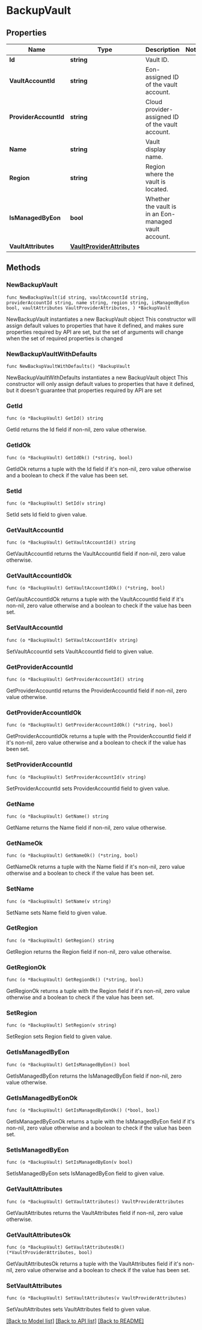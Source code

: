 # BackupVault

## Properties

Name | Type | Description | Notes
------------ | ------------- | ------------- | -------------
**Id** | **string** | Vault ID. | 
**VaultAccountId** | **string** | Eon-assigned ID of the vault account. | 
**ProviderAccountId** | **string** | Cloud provider-assigned ID of the vault account. | 
**Name** | **string** | Vault display name. | 
**Region** | **string** | Region where the vault is located. | 
**IsManagedByEon** | **bool** | Whether the vault is in an Eon-managed vault account. | 
**VaultAttributes** | [**VaultProviderAttributes**](VaultProviderAttributes.md) |  | 

## Methods

### NewBackupVault

`func NewBackupVault(id string, vaultAccountId string, providerAccountId string, name string, region string, isManagedByEon bool, vaultAttributes VaultProviderAttributes, ) *BackupVault`

NewBackupVault instantiates a new BackupVault object
This constructor will assign default values to properties that have it defined,
and makes sure properties required by API are set, but the set of arguments
will change when the set of required properties is changed

### NewBackupVaultWithDefaults

`func NewBackupVaultWithDefaults() *BackupVault`

NewBackupVaultWithDefaults instantiates a new BackupVault object
This constructor will only assign default values to properties that have it defined,
but it doesn't guarantee that properties required by API are set

### GetId

`func (o *BackupVault) GetId() string`

GetId returns the Id field if non-nil, zero value otherwise.

### GetIdOk

`func (o *BackupVault) GetIdOk() (*string, bool)`

GetIdOk returns a tuple with the Id field if it's non-nil, zero value otherwise
and a boolean to check if the value has been set.

### SetId

`func (o *BackupVault) SetId(v string)`

SetId sets Id field to given value.


### GetVaultAccountId

`func (o *BackupVault) GetVaultAccountId() string`

GetVaultAccountId returns the VaultAccountId field if non-nil, zero value otherwise.

### GetVaultAccountIdOk

`func (o *BackupVault) GetVaultAccountIdOk() (*string, bool)`

GetVaultAccountIdOk returns a tuple with the VaultAccountId field if it's non-nil, zero value otherwise
and a boolean to check if the value has been set.

### SetVaultAccountId

`func (o *BackupVault) SetVaultAccountId(v string)`

SetVaultAccountId sets VaultAccountId field to given value.


### GetProviderAccountId

`func (o *BackupVault) GetProviderAccountId() string`

GetProviderAccountId returns the ProviderAccountId field if non-nil, zero value otherwise.

### GetProviderAccountIdOk

`func (o *BackupVault) GetProviderAccountIdOk() (*string, bool)`

GetProviderAccountIdOk returns a tuple with the ProviderAccountId field if it's non-nil, zero value otherwise
and a boolean to check if the value has been set.

### SetProviderAccountId

`func (o *BackupVault) SetProviderAccountId(v string)`

SetProviderAccountId sets ProviderAccountId field to given value.


### GetName

`func (o *BackupVault) GetName() string`

GetName returns the Name field if non-nil, zero value otherwise.

### GetNameOk

`func (o *BackupVault) GetNameOk() (*string, bool)`

GetNameOk returns a tuple with the Name field if it's non-nil, zero value otherwise
and a boolean to check if the value has been set.

### SetName

`func (o *BackupVault) SetName(v string)`

SetName sets Name field to given value.


### GetRegion

`func (o *BackupVault) GetRegion() string`

GetRegion returns the Region field if non-nil, zero value otherwise.

### GetRegionOk

`func (o *BackupVault) GetRegionOk() (*string, bool)`

GetRegionOk returns a tuple with the Region field if it's non-nil, zero value otherwise
and a boolean to check if the value has been set.

### SetRegion

`func (o *BackupVault) SetRegion(v string)`

SetRegion sets Region field to given value.


### GetIsManagedByEon

`func (o *BackupVault) GetIsManagedByEon() bool`

GetIsManagedByEon returns the IsManagedByEon field if non-nil, zero value otherwise.

### GetIsManagedByEonOk

`func (o *BackupVault) GetIsManagedByEonOk() (*bool, bool)`

GetIsManagedByEonOk returns a tuple with the IsManagedByEon field if it's non-nil, zero value otherwise
and a boolean to check if the value has been set.

### SetIsManagedByEon

`func (o *BackupVault) SetIsManagedByEon(v bool)`

SetIsManagedByEon sets IsManagedByEon field to given value.


### GetVaultAttributes

`func (o *BackupVault) GetVaultAttributes() VaultProviderAttributes`

GetVaultAttributes returns the VaultAttributes field if non-nil, zero value otherwise.

### GetVaultAttributesOk

`func (o *BackupVault) GetVaultAttributesOk() (*VaultProviderAttributes, bool)`

GetVaultAttributesOk returns a tuple with the VaultAttributes field if it's non-nil, zero value otherwise
and a boolean to check if the value has been set.

### SetVaultAttributes

`func (o *BackupVault) SetVaultAttributes(v VaultProviderAttributes)`

SetVaultAttributes sets VaultAttributes field to given value.



[[Back to Model list]](../README.md#documentation-for-models) [[Back to API list]](../README.md#documentation-for-api-endpoints) [[Back to README]](../README.md)


